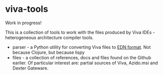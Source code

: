 # viva-tools

Work in progress!

This is a collection of tools to work with the files produced by Viva
IDEs - heterogeneous architecture compiler tools.


- parser - a Python utility for converting Viva files to [EDN
  format](https://github.com/edn-format/edn). Not because Clojure, but because
  lispy
- files - a collection of references, docs and files found on the Github earlier. Of particular interest are: partial sources of Viva, Azido.msi and Dexter Gateware.


